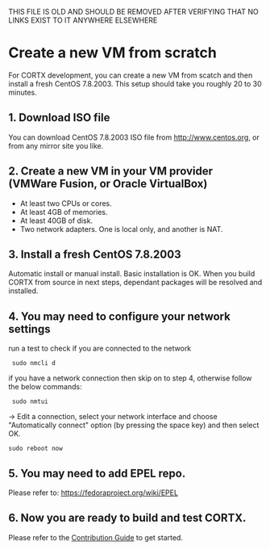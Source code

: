 THIS FILE IS OLD AND SHOULD BE REMOVED AFTER VERIFYING THAT NO LINKS EXIST TO IT ANYWHERE ELSEWHERE


# Create a new VM from scratch
For CORTX development, you can create a new VM from scatch and then install a fresh CentOS 7.8.2003.
This setup should take you roughly 20 to 30 minutes.

## 1. Download ISO file
You can download CentOS 7.8.2003 ISO file from http://www.centos.org, or from any mirror site you like.

## 2. Create a new VM in your VM provider (VMWare Fusion, or Oracle VirtualBox)
* At least two CPUs or cores.
* At least 4GB of memories.
* At least 40GB of disk.
* Two network adapters. One is local only, and another is NAT.

## 3. Install a fresh CentOS 7.8.2003
Automatic install or manual install. Basic installation is OK. When you build CORTX from source in next steps, dependant packages will be resolved and installed.

## 4. You may need to configure your network settings
run a test to check if you are connected to the network 

     sudo nmcli d
   
if you have a network connection then skip on to step 4, otherwise follow the below commands:

     sudo nmtui
 
 -> Edit a connection, select your network interface and choose "Automatically connect" option (by pressing the space key) and then select OK.
 
    sudo reboot now

## 5. You may need to add EPEL repo.
Please refer to: https://fedoraproject.org/wiki/EPEL

## 6. Now you are ready to build and test CORTX. 
Please refer to the [Contribution Guide](../CONTRIBUTING.md) to get started.

